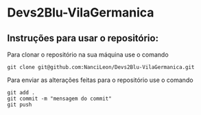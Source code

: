 # Devs2Blu-VilaGermanica

## Instruções para usar o repositório:

Para clonar o repositório na sua máquina use o comando

``` 
git clone git@github.com:NanciLeon/Devs2Blu-VilaGermanica.git
```

Para enviar as alterações feitas para o repositório use o comando

``` 
git add .
git commit -m "mensagem do commit"
git push
```

